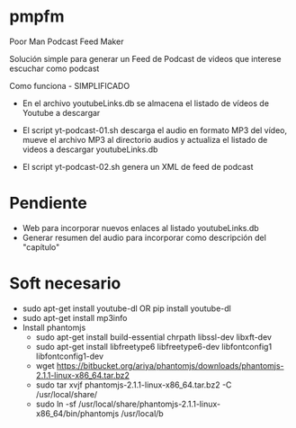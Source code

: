 # pmpfm
Poor Man Podcast Feed Maker

Solución simple para generar un Feed de Podcast de videos que interese escuchar como podcast


Como funciona - SIMPLIFICADO

- En el archivo youtubeLinks.db se almacena el listado de vídeos de Youtube a descargar

- El script yt-podcast-01.sh descarga el audio en formato MP3 del vídeo, mueve el archivo MP3 al directorio audios y actualiza el listado de videos a descargar youtubeLinks.db

- El script yt-podcast-02.sh genera un XML de feed de podcast


# Pendiente

- Web para incorporar nuevos enlaces al listado youtubeLinks.db
- Generar resumen del audio para incorporar como descripción del "capítulo"


# Soft necesario
- sudo apt-get install youtube-dl OR pip install youtube-dl
- sudo apt-get install mp3info
- Install phantomjs
	- sudo apt-get install build-essential chrpath libssl-dev libxft-dev
	- sudo apt-get install libfreetype6 libfreetype6-dev libfontconfig1 libfontconfig1-dev
	- wget https://bitbucket.org/ariya/phantomjs/downloads/phantomjs-2.1.1-linux-x86_64.tar.bz2
	- sudo tar xvjf phantomjs-2.1.1-linux-x86_64.tar.bz2 -C /usr/local/share/
	- sudo ln -sf /usr/local/share/phantomjs-2.1.1-linux-x86_64/bin/phantomjs /usr/local/b